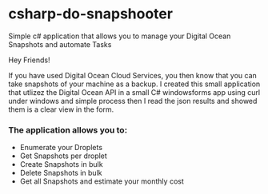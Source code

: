# csharp-do-snapshooter
Simple c# application that allows you to manage your Digital Ocean Snapshots and automate Tasks

Hey Friends!

If you have used Digital Ocean Cloud Services, you then know that you can take snapshots of your machine as a backup.
I created this small application that utlizez the Digital Ocean API in a small C# windowsforms app using curl under windows and simple
process then I read the json results and showed them is a clear view in the form.

<h3>The application allows you to:</h3>
<ul>
  <li>Enumerate your Droplets</li>
 <li>Get Snapshots per droplet</li>
 <li>Create Snapshots in bulk</li>
 <li>Delete Snapshots in bulk</li>
 <li>Get all Snapshots and estimate your monthly cost</li>
</ul>
